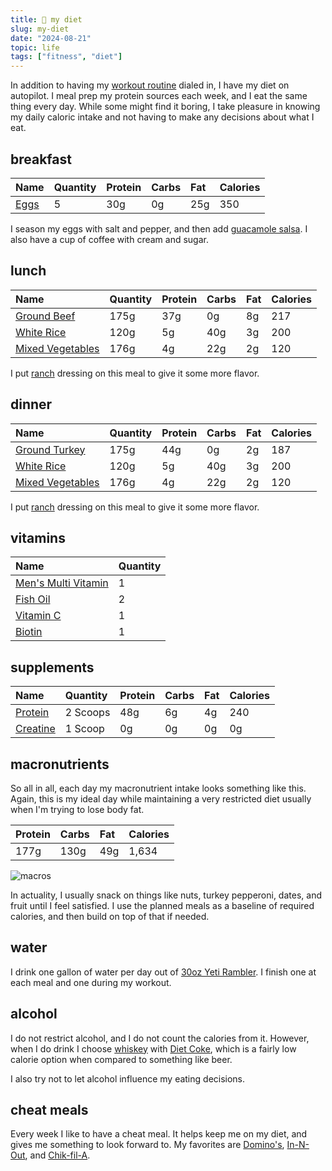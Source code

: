 ```yaml
---
title: 🥗 my diet
slug: my-diet
date: "2024-08-21"
topic: life
tags: ["fitness", "diet"]
---
```


In addition to having my [workout routine][my-workout-routine] dialed in, I have my diet on autopilot. I meal prep my protein sources each week, and I eat the same thing every day. While some might find it boring, I take pleasure in knowing my daily caloric intake and not having to make any decisions about what I eat.

## breakfast

| Name         | Quantity | Protein | Carbs | Fat | Calories |
| :----------- | :------- | :------ | :---- | :-- | :------- |
| [Eggs][eggs] | 5        | 30g     | 0g    | 25g | 350      |

I season my eggs with salt and pepper, and then add [guacamole salsa][salsa]. I also have a cup of coffee with cream and sugar.

## lunch

| Name                           | Quantity | Protein | Carbs | Fat | Calories |
| :----------------------------- | :------- | :------ | :---- | :-- | :------- |
| [Ground Beef][beef]            | 175g     | 37g     | 0g    | 8g  | 217      |
| [White Rice][rice]             | 120g     | 5g      | 40g   | 3g  | 200      |
| [Mixed Vegetables][vegetables] | 176g     | 4g      | 22g   | 2g  | 120      |

I put [ranch][ranch] dressing on this meal to give it some more flavor.

## dinner

| Name                           | Quantity | Protein | Carbs | Fat | Calories |
| :----------------------------- | :------- | :------ | :---- | :-- | :------- |
| [Ground Turkey][turkey]        | 175g     | 44g     | 0g    | 2g  | 187      |
| [White Rice][rice]             | 120g     | 5g      | 40g   | 3g  | 200      |
| [Mixed Vegetables][vegetables] | 176g     | 4g      | 22g   | 2g  | 120      |

I put [ranch][ranch] dressing on this meal to give it some more flavor.

## vitamins

| Name                         | Quantity |
| :--------------------------- | :------- |
| [Men's Multi Vitamin][multi] | 1        |
| [Fish Oil][fish-oil]         | 2        |
| [Vitamin C][vitamin-c]       | 1        |
| [Biotin][biotin]             | 1        |

## supplements

| Name                 | Quantity | Protein | Carbs | Fat | Calories |
| :------------------- | :------- | :------ | :---- | :-- | :------- |
| [Protein][protein]   | 2 Scoops | 48g     | 6g    | 4g  | 240      |
| [Creatine][creatine] | 1 Scoop  | 0g      | 0g    | 0g  | 0g       |

## macronutrients

So all in all, each day my macronutrient intake looks something like this. Again, this is my ideal day while maintaining a very restricted diet usually when I'm trying to lose body fat.

| Protein | Carbs | Fat | Calories |
| :------ | :---- | :-- | :------- |
| 177g    | 130g  | 49g | 1,634    |

![macros][macros]

In actuality, I usually snack on things like nuts, turkey pepperoni, dates, and fruit until I feel satisfied. I use the planned meals as a baseline of required calories, and then build on top of that if needed.

## water

I drink one gallon of water per day out of [30oz Yeti Rambler][yeti]. I finish one at each meal and one during my workout.

## alcohol

I do not restrict alcohol, and I do not count the calories from it. However, when I do drink I choose [whiskey][whiskey] with [Diet Coke][coke], which is a fairly low calorie option when compared to something like beer.

I also try not to let alcohol influence my eating decisions.

## cheat meals

Every week I like to have a cheat meal. It helps keep me on my diet, and gives me something to look forward to. My favorites are [Domino's][dominos], [In-N-Out][in-n-out], and [Chik-fil-A][chikfila].

[my-workout-routine]: https://bradgarropy/blog/my-workout-routine
[eggs]: https://www.heb.com/product-detail/hill-country-fare-grade-a-large-white-eggs-3-dozen-36-ct/1047698
[beef]: https://www.heb.com/product-detail/h-e-b-100-pure-extra-lean-ground-beef-96-lean-2-lb/495879
[rice]: https://www.heb.com/product-detail/ben-s-original-ready-rice-basmati-rice-8-5-oz/1250130
[vegetables]: https://www.heb.com/product-detail/birds-eye-frozen-steamfresh-mixed-vegetables-family-size-19-oz/1497468
[ranch]: https://www.heb.com/product-detail/hidden-valley-original-ranch-salad-dressing-topping-36-oz/163641
[salsa]: https://www.heb.com/product-detail/herdez-mild-guacamole-salsa-15-7-oz/2184421
[turkey]: https://www.heb.com/product-detail/h-e-b-extra-lean-ground-turkey-breast-99-lean-16-oz/529847
[yeti]: https://amzn.to/3WTejc8
[coke]: https://www.heb.com/product-detail/diet-coke-soda-soft-drink-12-oz/1254082
[whiskey]: https://www.southerncomfort.com
[dominos]: https://www.dominos.com
[in-n-out]: https://www.in-n-out.com
[chikfila]: https://www.chick-fil-a.com
[macros]: https://res.cloudinary.com/bradgarropy/image/upload/bradgarropy.com/posts/macros.png
[biotin]: https://amzn.to/3YXEC3x
[vitamin-c]: https://amzn.to/3AylyyN
[multi]: https://amzn.to/3yM7O2W
[fish-oil]: https://amzn.to/3ACuzac
[protein]: https://amzn.to/4czlyvI
[creatine]: https://amzn.to/3yPvseY
